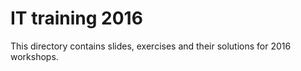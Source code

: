 # IT training 2016

This directory contains slides, exercises and their solutions for 2016 workshops.
